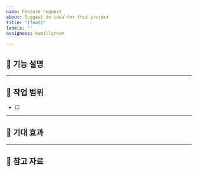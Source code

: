 ```yaml
---
name: Feature request
about: Suggest an idea for this project
title: "[feat]"
labels: ''
assignees: kamillcream

---
```


## 📌 기능 설명
<!-- 어떤 기능을 추가하려는지, 어떤 니즈를 해결하는지 작성해주세요. -->

---

## 🔧 작업 범위
<!-- 이 기능 구현을 위해 어떤 작업들이 필요한지 나열해주세요. -->
- [ ] 

---

## 🎯 기대 효과
<!-- 해당 기능이 사용자 경험이나 시스템에 어떤 긍정적인 영향을 줄지 작성해주세요. -->


---

## 📎 참고 자료
<!-- 참고한 디자인, 문서, API 명세 등이 있다면 링크 또는 설명 추가 -->
